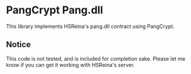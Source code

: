 # PangCrypt Pang.dll
This library implements HSReina's pang.dll contract using PangCrypt.

## Notice
This code is not tested, and is included for completion sake. Please let me know if you can get it working with HSReina's server.
